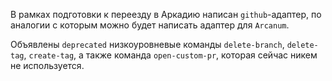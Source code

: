 В рамках подготовки к переезду в Аркадию написан `github`-адаптер, по аналогии с которым можно будет написать адаптер для `Arcanum`.

Объявлены `deprecated` низкоуровневые команды `delete-branch`, `delete-tag`, `create-tag`, а также команда `open-custom-pr`, которая сейчас никем не используется.
